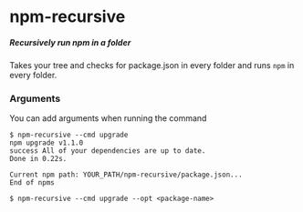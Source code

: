 # npm-recursive

##### Recursively run npm in a folder

Takes your tree and checks for package.json in every folder and runs `npm` in every folder.

### Arguments

You can add arguments when running the command

```
$ npm-recursive --cmd upgrade
npm upgrade v1.1.0
success All of your dependencies are up to date.
Done in 0.22s.

Current npm path: YOUR_PATH/npm-recursive/package.json...
End of npms

```

```
$ npm-recursive --cmd upgrade --opt <package-name>
```
